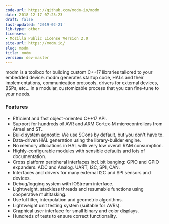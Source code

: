 ```yaml
---
code-url: https://github.com/modm-io/modm
date: 2018-12-17 07:25:23
draft: false
last-updated: '2019-02-21'
lib-type: other
licenses:
- Mozilla Public License Version 2.0
site-url: https://modm.io/
slug: modm
title: modm
version: dev-master
---
```

modm is a toolbox for building custom C++17 libraries tailored to your embedded device. modm generates startup code, HALs and their implementations, communication protocols, drivers for external devices, BSPs, etc… in a modular, customizable process that you can fine-tune to your needs.

<!--more-->

### Features
- Efficient and fast object-oriented C++17 API.
- Support for hundreds of AVR and ARM Cortex-M microcontrollers from Atmel and ST.
- Build system agnostic: We use SCons by default, but you don't have to.
- Data-driven HAL generation using the library-builder engine.
- No memory allocations in HAL with very low overall RAM consumption.
- Highly-configurable modules with sensible defaults and lots of documentation.
- Cross platform peripheral interfaces incl. bit banging: GPIO and GPIO expanders. ADC and Analog. UART, I2C, SPI, CAN.
- Interfaces and drivers for many external I2C and SPI sensors and devices.
- Debug/logging system with IOStream interface.
- Lightweight, stackless threads and resumable functions using cooperative multitasking.
- Useful filter, interpolation and geometric algorithms.
- Lightweight unit testing system (suitable for AVRs).
- Graphical user interface for small binary and color displays.
- Hundreds of tests to ensure correct functionality.
